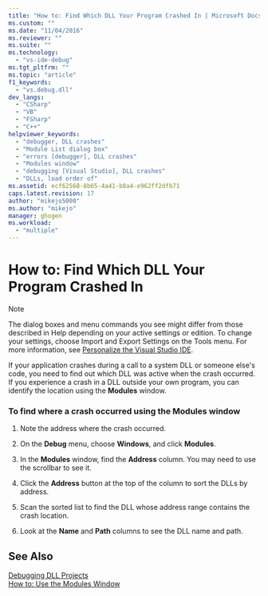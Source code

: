 ```yaml
---
title: "How to: Find Which DLL Your Program Crashed In | Microsoft Docs"
ms.custom: ""
ms.date: "11/04/2016"
ms.reviewer: ""
ms.suite: ""
ms.technology: 
  - "vs-ide-debug"
ms.tgt_pltfrm: ""
ms.topic: "article"
f1_keywords: 
  - "vs.debug.dll"
dev_langs: 
  - "CSharp"
  - "VB"
  - "FSharp"
  - "C++"
helpviewer_keywords: 
  - "debugger, DLL crashes"
  - "Module List dialog box"
  - "errors [debugger], DLL crashes"
  - "Modules window"
  - "debugging [Visual Studio], DLL crashes"
  - "DLLs, load order of"
ms.assetid: ecf62568-8b65-4a41-b8a4-e962ff2dfb71
caps.latest.revision: 17
author: "mikejo5000"
ms.author: "mikejo"
manager: ghogen
ms.workload: 
  - "multiple"
---
```

# How to: Find Which DLL Your Program Crashed In
> [!NOTE]
>  The dialog boxes and menu commands you see might differ from those described in Help depending on your active settings or edition. To change your settings, choose Import and Export Settings on the Tools menu. For more information, see [Personalize the Visual Studio IDE](../ide/personalizing-the-visual-studio-ide.md).  
  
 If your application crashes during a call to a system DLL or someone else's code, you need to find out which DLL was active when the crash occurred. If you experience a crash in a DLL outside your own program, you can identify the location using the **Modules** window.  
  
### To find where a crash occurred using the Modules window  
  
1.  Note the address where the crash occurred.  
  
2.  On the **Debug** menu, choose **Windows**, and click **Modules**.  
  
3.  In the **Modules** window, find the **Address** column. You may need to use the scrollbar to see it.  
  
4.  Click the **Address** button at the top of the column to sort the DLLs by address.  
  
5.  Scan the sorted list to find the DLL whose address range contains the crash location.  
  
6.  Look at the **Name** and **Path** columns to see the DLL name and path.  
  
## See Also  
 [Debugging DLL Projects](../debugger/debugging-dll-projects.md)   
 [How to: Use the Modules Window](../debugger/how-to-use-the-modules-window.md)